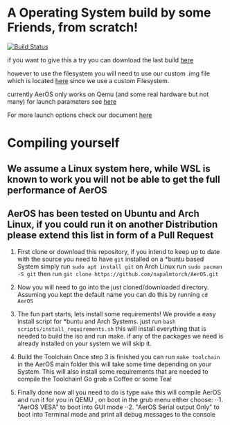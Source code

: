 # A Operating System build by some Friends, from scratch!

[![Build Status](http://144.76.18.59:8080/buildStatus/icon?job=AerOS)](http://144.76.18.59:8080/job/AerOS/lastSuccessfulBuild/)

if you want to give this a try you can download the last build [here](http://144.76.18.59:8080/job/AerOS/lastSuccessfulBuild/artifact/AerOS.iso)

however to use the filesystem you will need to use our custom .img file which is located [here](https://github.com/napalmtorch/AerOS/blob/main/disks/nfs_disk.img)
since we use a custom Filesystem.

currently AerOS only works on Qemu (and some real hardware but not many)
for launch parameters see [here](https://github.com/napalmtorch/AerOS/blob/ff4d54f197e1df895a1fd6077357afd01a2af3f8/Makefile#L32)


For more launch options check our document [here](https://shorturl.at/iBGX4)


# Compiling yourself

## We assume a Linux system here, while WSL is known to work you will not be able to get the full performance of AerOS
## AerOS has been tested on Ubuntu and Arch Linux, if you could run it on another Distribution please extend this list in form of a Pull Request

1. First clone or download this repository, if you intend to keep up to date with the source you need to have `git` installed
on a *buntu based System simply run `sudo apt install git`
on Arch Linux run `sudo pacman -S git`
then run `git clone https://github.com/napalmtorch/AerOS.git`

2. Now you will need to go into the just cloned/downloaded directory.
Assuming you kept the default name you can do this by running `cd AerOS`

3. The fun part starts, lets install some requirements!
We provide a easy install script for *buntu and Arch Systems.
just run `bash scripts/install_requirements.sh`
this will install everything that is needed to build the iso and run make.
if any of the packages we need is already installed on your system we will skip it.

4. Build the Toolchain
Once step 3 is finished you can run `make toolchain` in the AerOS main folder
this will take some time depending on your System. 
This will also install some requirements that are needed to compile the Toolchain!
Go grab a Coffee or some Tea!

5. Finally done
now all you need to do is type `make`
this will compile AerOS and run it for you in QEMU , on boot in the grub menu either choose:
⋅⋅1. "AerOS VESA" to boot into GUI mode
⋅⋅2. "AerOS Serial output Only" to boot into Terminal mode and print all debug messages to the console